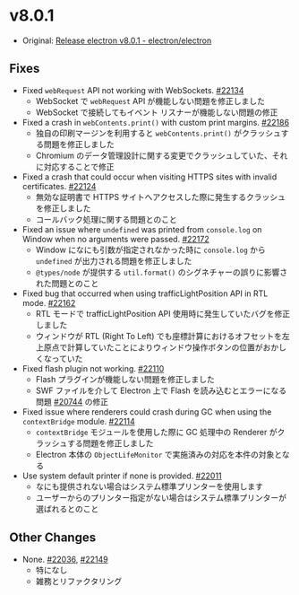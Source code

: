 # v8.0.1

- Original: [Release electron v8.0.1 - electron/electron](https://github.com/electron/electron/releases/tag/v8.0.1)

## Fixes

- Fixed `webRequest` API not working with WebSockets. [#22134](https://github.com/electron/electron/pull/22134)
  - WebSocket で `webRequest` API が機能しない問題を修正しました
  - WebSocket で接続してもイベント リスナーが機能しない問題の修正
- Fixed a crash in `webContents.print()` with custom print margins. [#22186](https://github.com/electron/electron/pull/22186)
  - 独自の印刷マージンを利用すると `webContents.print()` がクラッシュする問題を修正しました
  - Chromium のデータ管理設計に関する変更でクラッシュしていた、それに対応することで修正
- Fixed a crash that could occur when visiting HTTPS sites with invalid certificates. [#22124](https://github.com/electron/electron/pull/22124)
  - 無効な証明書で HTTPS サイトへアクセスした際に発生するクラッシュを修正しました
  - コールバック処理に関する問題とのこと
- Fixed an issue where `undefined` was printed from `console.log` on Window when no arguments were passed. [#22172](https://github.com/electron/electron/pull/22172)
  - Window になにも引数が指定されなかった時に `console.log` から `undefined` が出力される問題を修正しました
  - `@types/node` が提供する `util.format()` のシグネチャーの誤りに影響された問題とのこと
- Fixed bug that occurred when using trafficLightPosition API in RTL mode. [#22162](https://github.com/electron/electron/pull/22162)
  - RTL モードで trafficLightPosition API 使用時に発生していたバグを修正しました
  - ウィンドウが RTL (Right To Left) でも座標計算におけるオフセットを左上原点で計算していたことによりウィンドウ操作ボタンの位置がおかしくなっていた
- Fixed flash plugin not working. [#22110](https://github.com/electron/electron/pull/22110)
  - Flash プラグインが機能しない問題を修正しました
  - SWF ファイルを介して Electron 上で Flash を読み込むとエラーになる問題 [#20744](https://github.com/electron/electron/issues/20744) の修正
- Fixed issue where renderers could crash during GC when using the `contextBridge` module. [#22114](https://github.com/electron/electron/pull/22114)
  - `contextBridge` モジュールを使用した際に GC 処理中の Renderer がクラッシュする問題を修正しました
  - Electron 本体の `ObjectLifeMonitor` で実施済みの対応を本件の対象となる
- Use system default printer if none is provided. [#22011](https://github.com/electron/electron/pull/22011)
  - なにも提供されない場合はシステム標準プリンターを使用します
  - ユーザーからのプリンター指定がない場合はシステム標準プリンターが選ばれるとのこと

## Other Changes

- None. [#22036](https://github.com/electron/electron/pull/22036), [#22149](https://github.com/electron/electron/pull/22149)
  - 特になし
  - 雑務とリファクタリング
